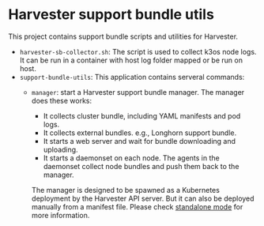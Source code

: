 # Harvester support bundle utils

This project contains support bundle scripts and utilities for Harvester.

- `harvester-sb-collector.sh`: The script is used to collect k3os node logs. It can be run in a container with host log folder mapped or be run on host.
- `support-bundle-utils`: This application contains serveral commands:
  - `manager`: start a Harvester support bundle manager. The manager does these works: 
    - It collects cluster bundle, including YAML manifests and pod logs.
    - It collects external bundles. e.g., Longhorn support bundle.
    - It starts a web server and wait for bundle downloading and uploading.
    - It starts a daemonset on each node. The agents in the daemonset collect node bundles and push them back to the manager.

    The manager is designed to be spawned as a Kubernetes deployment by the Harvester API server. But it can also be deployed manually from a manifest file. Please check [standalone mode](./docs/standalone.md) for more information.
